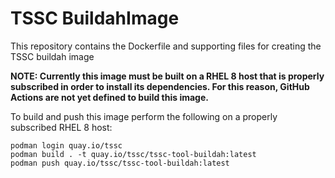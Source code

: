 # TSSC BuildahImage

This repository contains the Dockerfile and supporting files for creating the TSSC buildah image

**NOTE: Currently this image must be built on a RHEL 8 host that is properly subscribed in order to install its dependencies. For this reason, GitHub Actions are not yet defined to build this image.**

To build and push this image perform the following on a properly subscribed RHEL 8 host:
```
podman login quay.io/tssc
podman build . -t quay.io/tssc/tssc-tool-buildah:latest
podman push quay.io/tssc/tssc-tool-buildah:latest
```
